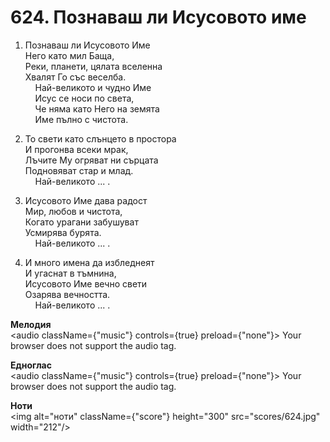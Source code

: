 # 624. Познаваш ли Исусовото име  

1. Познаваш ли Исусовото Име  
Него като мил Баща,  
Реки, планети, цялата вселенна  
Хвалят Го със веселба.  
    Най-великото и чудно Име  
    Исус се носи по света,  
    Че няма като Него на земята  
    Име пълно с чистота.  

2. То свети като слънцето в простора  
И прогонва всеки мрак,  
Лъчите Му огряват ни сърцата  
Подновяват стар и млад.  
    Най-великото ... .  

3. Исусовото Име дава радост  
Мир, любов и чистота,  
Когато урагани забушуват  
Усмирява бурята.  
    Най-великото ... .  

4. И много имена да избледнеят  
И угаснат в тъмнина,  
Исусовото Име вечно свети  
Озарява вечността.  
    Най-великото ... .  

__Мелодия__  
<audio className={"music"} controls={true} preload={"none"}><source src="mp3/624.mp3" type="audio/mpeg"/>
Your browser does not support the audio tag.
</audio>  

__Едноглас__  
<audio className={"music"} controls={true} preload={"none"}><source src="transp/624.mp3" type="audio/mpeg"/>
Your browser does not support the audio tag.
</audio>  

__Ноти__  
<img alt="ноти" className={"score"} height="300" src="scores/624.jpg" width="212"/>
